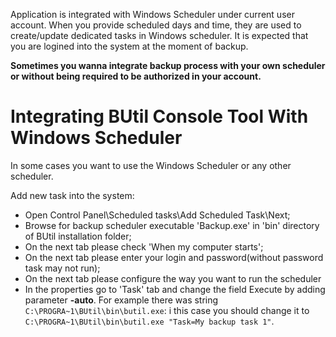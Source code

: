 Application is integrated with Windows Scheduler under current user account. When you provide scheduled days and time, they are used to create/update dedicated tasks in Windows scheduler. It is expected that you are logined into the system at the moment of backup.

**Sometimes you wanna integrate backup process with your own scheduler or without being required to be authorized in your account.**

# Integrating BUtil Console Tool With Windows Scheduler

In some cases you want to use the Windows Scheduler or any other scheduler.

Add new task into the system:
- Open Control Panel\Scheduled tasks\Add Scheduled Task\Next;
- Browse for backup scheduler executable 'Backup.exe' in 'bin' directory of BUtil installation folder;
- On the next tab please check 'When my computer starts';
- On the next tab please enter your login and password(without password task may not run);
- On the next tab please configure the way you want to run the scheduler
- In the properties go to 'Task' tab and change the field Execute by adding parameter **-auto**. For example there was string ```C:\PROGRA~1\BUtil\bin\butil.exe```: i this case you should change it to ```C:\PROGRA~1\BUtil\bin\butil.exe "Task=My backup task 1"```.
